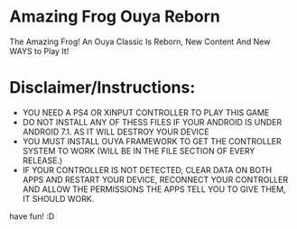 # Amazing Frog Ouya Reborn
The Amazing Frog! An Ouya Classic Is Reborn, New Content And New WAYS to Play It!

# Disclaimer/Instructions:
- YOU NEED A PS4 OR XINPUT CONTROLLER TO PLAY THIS GAME
- DO NOT INSTALL ANY OF THESS FILES IF YOUR ANDROID IS UNDER ANDROID 7.1.
  AS IT WILL DESTROY YOUR DEVICE
- YOU MUST INSTALL OUYA FRAMEWORK TO GET THE CONTROLLER SYSTEM TO WORK (WILL BE IN THE FILE SECTION OF EVERY RELEASE.)
- IF YOUR CONTROLLER IS NOT DETECTED, CLEAR DATA ON BOTH APPS AND RESTART YOUR DEVICE, RECONNECT YOUR CONTROLLER AND ALLOW THE PERMISSIONS THE APPS TELL YOU TO GIVE THEM, IT SHOULD WORK.

have fun! :D
